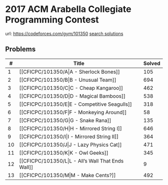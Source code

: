 # 2017 ACM Arabella Collegiate Programming Contest

url: https://codeforces.com/gym/101350
[search solutions](https://www.google.com/search?q=Solution+OR+題解+2017+ACM+Arabella+Collegiate+Programming+Contest)

## Problems

| # | Title | Solved |
| --- | --- | --- |
|1|[[CFICPC/101350/A\|A - Sherlock Bones]]|105|
|2|[[CFICPC/101350/B\|B - Unusual Team]]|694|
|3|[[CFICPC/101350/C\|C - Cheap Kangaroo]]|462|
|4|[[CFICPC/101350/D\|D - Magical Bamboos]]|538|
|5|[[CFICPC/101350/E\|E - Competitive Seagulls]]|318|
|6|[[CFICPC/101350/F\|F - Monkeying Around]]|58|
|7|[[CFICPC/101350/G\|G - Snake Rana]]|135|
|8|[[CFICPC/101350/H\|H - Mirrored String I]]|646|
|9|[[CFICPC/101350/I\|I - Mirrored String II]]|364|
|10|[[CFICPC/101350/J\|J - Lazy Physics Cat]]|471|
|11|[[CFICPC/101350/K\|K - Owl Geeks]]|345|
|12|[[CFICPC/101350/L\|L - All’s Wall That Ends Wall]]|9|
|13|[[CFICPC/101350/M\|M - Make Cents?]]|492|
